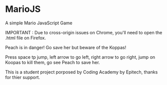 # MarioJS
A simple Mario JavaScript Game

IMPORTANT : Due to cross-origin issues on Chrome, you'll need to open the .html file on Firefox.

Peach is in danger! Go save her but beware of the Koppas!

Press space tp jump, left arrow to go left, right arrow to go right, jump on Koopas to kill them, go see Peach to save her.

This is a student project porposed by Coding Academy by Epitech, thanks for thier support.
